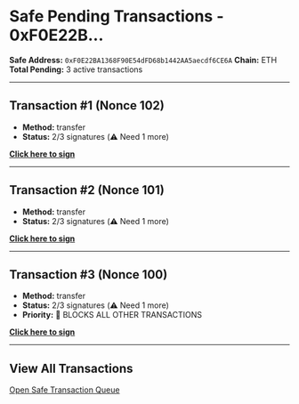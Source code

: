 # Safe Pending Transactions - 0xF0E22B...

**Safe Address:** `0xF0E22BA1368F90E54dFD68b1442AA5aecdf6CE6A`
**Chain:** ETH
**Total Pending:** 3 active transactions

---

## Transaction #1 (Nonce 102)

- **Method:** transfer
- **Status:** 2/3 signatures (⚠️ Need 1 more)

**[Click here to sign](https://app.safe.global/transactions/tx?safe=eth:0xF0E22BA1368F90E54dFD68b1442AA5aecdf6CE6A&id=multisig_0xF0E22BA1368F90E54dFD68b1442AA5aecdf6CE6A_0x2636a7dee546e8b261ce938fb333ac094a00abafb139dfdac9053f9ae443f142)**

---

## Transaction #2 (Nonce 101)

- **Method:** transfer
- **Status:** 2/3 signatures (⚠️ Need 1 more)

**[Click here to sign](https://app.safe.global/transactions/tx?safe=eth:0xF0E22BA1368F90E54dFD68b1442AA5aecdf6CE6A&id=multisig_0xF0E22BA1368F90E54dFD68b1442AA5aecdf6CE6A_0xf90b464bed1b13023c4bbc1ffb33526a59ad56fa4356e8bdb6e23353defa78f4)**

---

## Transaction #3 (Nonce 100)

- **Method:** transfer
- **Status:** 2/3 signatures (⚠️ Need 1 more)
- **Priority:** 🔴 BLOCKS ALL OTHER TRANSACTIONS

**[Click here to sign](https://app.safe.global/transactions/tx?safe=eth:0xF0E22BA1368F90E54dFD68b1442AA5aecdf6CE6A&id=multisig_0xF0E22BA1368F90E54dFD68b1442AA5aecdf6CE6A_0xcfe5cb6468bba1685c598d4a371bbbcf15dcac2739ce1e07b23a9211e80e62b9)**

---


## View All Transactions

[Open Safe Transaction Queue](https://app.safe.global/transactions/queue?safe=eth:0xF0E22BA1368F90E54dFD68b1442AA5aecdf6CE6A)
